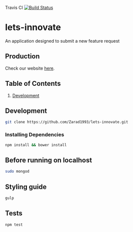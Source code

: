 Travis CI [![Build Status](https://travis-ci.org/Zarad1993/lets-innovate.svg?branch=master)](https://travis-ci.org/Zarad1993/lets-innovate/)

# lets-innovate
An application designed to submit a new feature request 

## Production

Check our website [here](http://zarad.herokuapp.com/#/).


## Table of Contents
1. [Development](#development)

## Development

```sh
git clone https://github.com/Zarad1993/lets-innovate.git
```

### Installing Dependencies
```sh
npm install && bower install
```
## Before running on localhost 
```sh
sudo mongod
```
## Styling guide
```sh
gulp
```
## Tests
```sh
npm test
```



